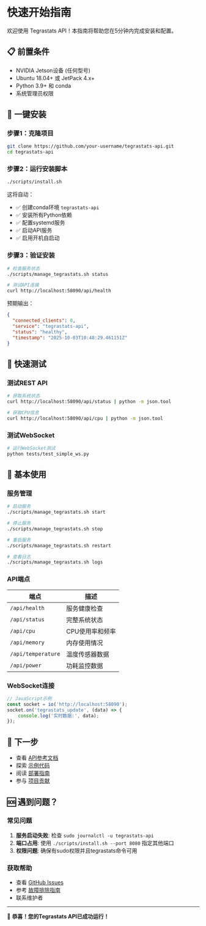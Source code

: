 # 快速开始指南

欢迎使用 Tegrastats API！本指南将帮助您在5分钟内完成安装和配置。

## 📋 前置条件

- NVIDIA Jetson设备 (任何型号)
- Ubuntu 18.04+ 或 JetPack 4.x+
- Python 3.9+ 和 conda
- 系统管理员权限

## 🚀 一键安装

### 步骤1：克隆项目
```bash
git clone https://github.com/your-username/tegrastats-api.git
cd tegrastats-api
```

### 步骤2：运行安装脚本
```bash
./scripts/install.sh
```

这将自动：
- ✅ 创建conda环境 `tegrastats-api`
- ✅ 安装所有Python依赖
- ✅ 配置systemd服务
- ✅ 启动API服务
- ✅ 启用开机自启动

### 步骤3：验证安装
```bash
# 检查服务状态
./scripts/manage_tegrastats.sh status

# 测试API连接
curl http://localhost:58090/api/health
```

预期输出：
```json
{
  "connected_clients": 0,
  "service": "tegrastats-api", 
  "status": "healthy",
  "timestamp": "2025-10-03T10:48:29.461151Z"
}
```

## 🧪 快速测试

### 测试REST API
```bash
# 获取系统状态
curl http://localhost:58090/api/status | python -m json.tool

# 获取CPU信息
curl http://localhost:58090/api/cpu | python -m json.tool
```

### 测试WebSocket
```bash
# 运行WebSocket测试
python tests/test_simple_ws.py
```

## 🔧 基本使用

### 服务管理
```bash
# 启动服务
./scripts/manage_tegrastats.sh start

# 停止服务  
./scripts/manage_tegrastats.sh stop

# 重启服务
./scripts/manage_tegrastats.sh restart

# 查看日志
./scripts/manage_tegrastats.sh logs
```

### API端点
| 端点 | 描述 |
|------|------|
| `/api/health` | 服务健康检查 |
| `/api/status` | 完整系统状态 |
| `/api/cpu` | CPU使用率和频率 |
| `/api/memory` | 内存使用情况 |
| `/api/temperature` | 温度传感器数据 |
| `/api/power` | 功耗监控数据 |

### WebSocket连接
```javascript
// JavaScript示例
const socket = io('http://localhost:58090');
socket.on('tegrastats_update', (data) => {
    console.log('实时数据:', data);
});
```

## 🎯 下一步

- 查看 [API参考文档](docs/API_REFERENCE.md)
- 探索 [示例代码](examples/)
- 阅读 [部署指南](docs/DEPLOYMENT_GUIDE.md)
- 参与 [项目贡献](CONTRIBUTING.md)

## 🆘 遇到问题？

### 常见问题
1. **服务启动失败**: 检查 `sudo journalctl -u tegrastats-api`
2. **端口占用**: 使用 `./scripts/install.sh --port 8080` 指定其他端口
3. **权限问题**: 确保有sudo权限并且tegrastats命令可用

### 获取帮助
- 查看 [GitHub Issues](https://github.com/your-username/tegrastats-api/issues)
- 参考 [故障排除指南](docs/TROUBLESHOOTING.md)
- 联系维护者

---

🎉 **恭喜！您的Tegrastats API已成功运行！**